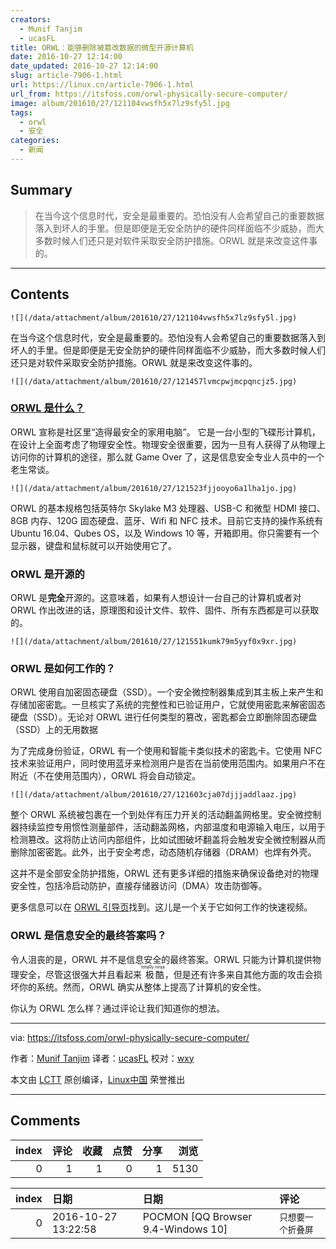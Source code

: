 ```yaml
---
creators:
  - Munif Tanjim
  - ucasFL
title: ORWL：能够删除被篡改数据的微型开源计算机
date: 2016-10-27 12:14:00
date_updated: 2016-10-27 12:14:00
slug: article-7906-1.html
url: https://linux.cn/article-7906-1.html
url_from: https://itsfoss.com/orwl-physically-secure-computer/
image: album/201610/27/121104vwsfh5x7lz9sfy5l.jpg
tags:
  - orwl
  - 安全
categories:
  - 新闻
---
```


## Summary

> 在当今这个信息时代，安全是最重要的。恐怕没有人会希望自己的重要数据落入到坏人的手里。但是即便是无安全防护的硬件同样面临不少威胁，而大多数时候人们还只是对软件采取安全防护措施。ORWL 就是来改变这件事的。

***

<!-- more -->

## Contents

`![](/data/attachment/album/201610/27/121104vwsfh5x7lz9sfy5l.jpg)`

在当今这个信息时代，安全是最重要的。恐怕没有人会希望自己的重要数据落入到坏人的手里。但是即便是无安全防护的硬件同样面临不少威胁，而大多数时候人们还只是对软件采取安全防护措施。ORWL 就是来改变这件事的。

`![](/data/attachment/album/201610/27/121457lvmcpwjmcpqncjz5.jpg)`

### [ORWL 是什么？](http://www.design-shift.com/orwl/)

ORWL 宣称是社区里“造得最安全的家用电脑”。 它是一台小型的飞碟形计算机，在设计上全面考虑了物理安全性。物理安全很重要，因为一旦有人获得了从物理上访问你的计算机的途径，那么就 Game Over 了，这是信息安全专业人员中的一个老生常谈。

`![](/data/attachment/album/201610/27/121523fjjooyo6a1lha1jo.jpg)`

ORWL 的基本规格包括英特尔 Skylake M3 处理器、USB-C 和微型 HDMI 接口、8GB 内存、120G 固态硬盘、蓝牙、Wifi 和 NFC 技术。目前它支持的操作系统有 Ubuntu 16.04、Qubes OS，以及 Windows 10 等，开箱即用。你只需要有一个显示器，键盘和鼠标就可以开始使用它了。

### ORWL 是开源的

ORWL 是**完全**开源的。这意味着，如果有人想设计一台自己的计算机或者对 ORWL 作出改进的话，原理图和设计文件、软件、固件、所有东西都是可以获取的。

`![](/data/attachment/album/201610/27/121551kumk79m5yyf0x9xr.jpg)`

### ORWL 是如何工作的？

ORWL 使用自加密固态硬盘（SSD）。一个安全微控制器集成到其主板上来产生和存储加密密匙。一旦核实了系统的完整性和已验证用户，它就使用密匙来解密固态硬盘（SSD）。无论对 ORWL 进行任何类型的篡改，密匙都会立即删除固态硬盘（SSD）上的无用数据

为了完成身份验证，ORWL 有一个使用和智能卡类似技术的密匙卡。它使用 NFC 技术来验证用户，同时使用蓝牙来检测用户是否在当前使用范围内。如果用户不在附近（不在使用范围内），ORWL 将会自动锁定。

`![](/data/attachment/album/201610/27/121603cja07djjjaddlaaz.jpg)`

整个 ORWL 系统被包裹在一个到处伴有压力开关的活动翻盖网格里。安全微控制器持续监控专用惯性测量部件，活动翻盖网格，内部温度和电源输入电压，以用于检测篡改。这将防止访问内部组件，比如试图破坏翻盖将会触发安全微控制器从而删除加密密匙。此外，出于安全考虑，动态随机存储器（DRAM）也焊有外壳。

这并不是全部安全防护措施，ORWL 还有更多详细的措施来确保设备绝对的物理安全性，包括冷启动防护，直接存储器访问（DMA）攻击防御等。

更多信息可以在 [ORWL 引导页](https://www.orwl.org/)找到。这儿是一个关于它如何工作的快速视频。

### ORWL 是信息安全的最终答案吗？

令人沮丧的是，ORWL 并不是信息安全的最终答案。ORWL 只能为计算机提供物理安全，尽管这很强大并且看起来<ruby> 极酷 <rp>  （ </rp> <rt>  totally ninja </rt> <rp>  ） </rp></ruby>，但是还有许多来自其他方面的攻击会损坏你的系统。然而，ORWL 确实从整体上提高了计算机的安全性。

你认为 ORWL 怎么样？通过评论让我们知道你的想法。

---

via: <https://itsfoss.com/orwl-physically-secure-computer/>

作者：[Munif Tanjim](https://itsfoss.com/author/munif/) 译者：[ucasFL](https://github.com/ucasFL) 校对：[wxy](https://github.com/wxy)

本文由 [LCTT](https://github.com/LCTT/TranslateProject) 原创编译，[Linux中国](https://linux.cn/) 荣誉推出

***

## Comments


|   index |   评论 |   收藏 |   点赞 |   分享 |   浏览 |
|--------:|-------:|-------:|-------:|-------:|-------:|
|       0 |      1 |      1 |      0 |      1 |   5130 |

|   index | 日期                | 日期                               | 评论               |
|--------:|:--------------------|:-----------------------------------|:-------------------|
|       0 | 2016-10-27 13:22:58 | POCMON [QQ Browser 9.4-Windows 10] | `只想要一个折叠屏` |
